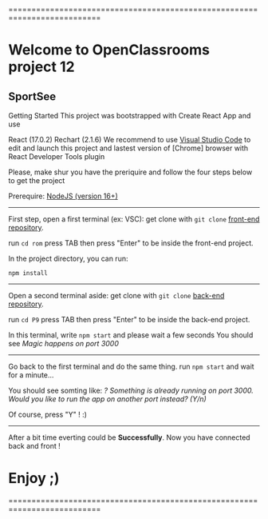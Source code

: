 ==========================================================================

# Welcome to OpenClassrooms project 12

## SportSee

Getting Started
This project was bootstrapped with Create React App and use

React (17.0.2)
Rechart (2.1.6)
We recommend to use [Visual Studio Code](https://code.visualstudio.com/) to edit and launch this project and lastest version of [Chrome] browser with React Developer Tools plugin

Please, make shur you have the preriquire and follow the four steps below to get the project

Prerequire:
[NodeJS (version 16+)](https://nodejs.org/en/download/)

---

First step, open a first terminal (ex: VSC):
get clone with `git clone` [front-end repository](https://rominmanogil.github.com).

run `cd rom` press TAB then press "Enter" to be inside the front-end project.

In the project directory, you can run:

`npm install`

---

Open a second terminal aside:
get clone with `git clone` [back-end repository](https://p9-front-end.com).

run `cd P9` press TAB then press "Enter" to be inside the back-end project.

In this terminal, write `npm start` and please wait a few seconds
You should see _Magic happens on port 3000_

---

Go back to the first terminal and do the same thing.
run `npm start` and wait for a minute...

You should see somting like:
_? Something is already running on port 3000._
_Would you like to run the app on another port instead? (Y/n)_

Of course, press "Y" ! :)

---

After a bit time everting could be **Successfully**.
Now you have connected back and front !

# Enjoy ;)

==========================================================================
